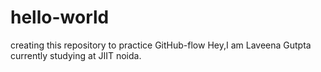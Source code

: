 # hello-world
creating this repository to practice GitHub-flow
Hey,I am Laveena Gutpta currently studying at JIIT noida.
